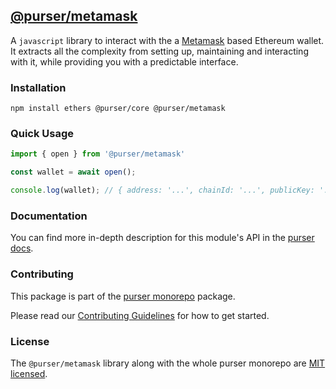 ## [@purser/metamask](https://www.npmjs.com/package/@purser/metamask)

A `javascript` library to interact with the a [Metamask](https://metamask.io/) based Ethereum wallet. It extracts all the complexity from setting up, maintaining and interacting with it, while providing you with a predictable interface.

### Installation
```shell
npm install ethers @purser/core @purser/metamask
```

### Quick Usage
```js
import { open } from '@purser/metamask'

const wallet = await open();

console.log(wallet); // { address: '...', chainId: '...', publicKey: '...' }
```

### Documentation

You can find more in-depth description for this module's API in the [purser docs](https://joincolony.github.io/purser/modules/_purser_metamask.html).

### Contributing

This package is part of the [purser monorepo](https://github.com/JoinColony/purser) package.

Please read our [Contributing Guidelines](https://github.com/JoinColony/purser/blob/master/.github/CONTRIBUTING.md) for how to get started.

### License

The `@purser/metamask` library along with the whole purser monorepo are [MIT licensed](https://github.com/JoinColony/purser/blob/master/LICENSE).
